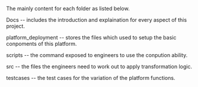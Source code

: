 The mainly content for each folder as listed below.

Docs -- includes the introduction and explaination for every aspect of this project.

platform_deployment -- stores the files which used to setup the basic conpoments of this platform.

scripts -- the command exposed to engineers to use the conpution ability.

src -- the files the engineers need to work out to apply transformation logic.

testcases -- the test cases for the variation of the platform functions.
